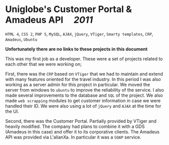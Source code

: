 # Uniglobe's Customer Portal & Amadeus API &nbsp;&nbsp;&nbsp; _2011_

`HTML 4`, `CSS 2`, `PHP 5`, `MySQL`, `AJAX`, `jQuery`, `VTiger`, `Smarty templates`, `CRP`, `Amadeus`, `Ubuntu`

**Unfortunately there are no links to these projects in this document**

This was my first job as a developer. These were a set of projects related to each other that we were working on;

First, there was the `CRP` based on `VTiger` that we had to maintain and extend with many features oriented for the travel industry. In this period I was also working as a server admin for this project in particular. We moved the server from windows to `ubuntu` to improve the reliability of the service. I also made several improvements to the database and `SQL` of the project. We also made `web scrapping` modules to get customer information in case we were handled their ID. We were also using a lot of `jQuery` and `AJAX` at the time for the UI.

Second, there was the Customer Portal. Partially provided by VTiger and heavily modified. The company had plans to combine it with a GDS (Amadeus in this case) and offer it to its corporative clients. The Amadeus API was provided via L'alianXa. In particular it was a `SOAP` service.
